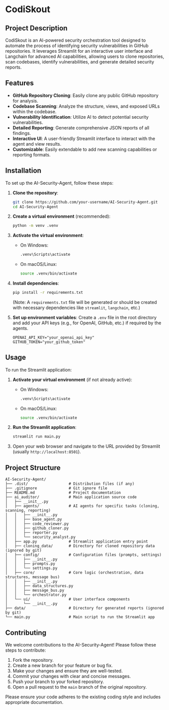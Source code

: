 # CodiSkout

## Project Description
CodiSkout is an AI-powered security orchestration tool designed to automate the process of identifying security vulnerabilities in GitHub repositories. It leverages Streamlit for an interactive user interface and Langchain for advanced AI capabilities, allowing users to clone repositories, scan codebases, identify vulnerabilities, and generate detailed security reports.

## Features
- **GitHub Repository Cloning**: Easily clone any public GitHub repository for analysis.
- **Codebase Scanning**: Analyze the structure, views, and exposed URLs within the codebase.
- **Vulnerability Identification**: Utilize AI to detect potential security vulnerabilities.
- **Detailed Reporting**: Generate comprehensive JSON reports of all findings.
- **Interactive UI**: A user-friendly Streamlit interface to interact with the agent and view results.
- **Customizable**: Easily extendable to add new scanning capabilities or reporting formats.

## Installation

To set up the AI-Security-Agent, follow these steps:

1.  **Clone the repository**:
    ```bash
    git clone https://github.com/your-username/AI-Security-Agent.git
    cd AI-Security-Agent
    ```

2.  **Create a virtual environment** (recommended):
    ```bash
    python -m venv .venv
    ```

3.  **Activate the virtual environment**:
    *   On Windows:
        ```bash
        .venv\Scripts\activate
        ```
    *   On macOS/Linux:
        ```bash
        source .venv/bin/activate
        ```

4.  **Install dependencies**:
    ```bash
    pip install -r requirements.txt
    ```
    (Note: A `requirements.txt` file will be generated or should be created with necessary dependencies like `streamlit`, `langchain`, etc.)

5.  **Set up environment variables**:
    Create a `.env` file in the root directory and add your API keys (e.g., for OpenAI, GitHub, etc.) if required by the agents.
    ```
    OPENAI_API_KEY="your_openai_api_key"
    GITHUB_TOKEN="your_github_token"
    ```

## Usage

To run the Streamlit application:

1.  **Activate your virtual environment** (if not already active):
    *   On Windows:
        ```bash
        .venv\Scripts\activate
        ```
    *   On macOS/Linux:
        ```bash
        source .venv/bin/activate
        ```

2.  **Run the Streamlit application**:
    ```bash
    streamlit run main.py
    ```

3.  Open your web browser and navigate to the URL provided by Streamlit (usually `http://localhost:8501`).

## Project Structure

```
AI-Security-Agent/
├── .dist/                  # Distribution files (if any)
├── .gitignore              # Git ignore file
├── README.md               # Project documentation
├── ai_auditor/             # Main application source code
│   ├── __init__.py
│   ├── agents/             # AI agents for specific tasks (cloning, scanning, reporting)
│   │   ├── __init__.py
│   │   ├── base_agent.py
│   │   ├── code_reviewer.py
│   │   ├── github_cloner.py
│   │   ├── reporter.py
│   │   └── security_analyst.py
│   ├── app.py              # Streamlit application entry point
│   ├── cloning_data/       # Directory for cloned repository data (ignored by git)
│   ├── config/             # Configuration files (prompts, settings)
│   │   ├── __init__.py
│   │   ├── prompts.py
│   │   └── settings.py
│   ├── core/               # Core logic (orchestration, data structures, message bus)
│   │   ├── __init__.py
│   │   ├── data_structures.py
│   │   ├── message_bus.py
│   │   └── orchestrator.py
│   └── ui/                 # User interface components
│       └── __init__.py
├── data/                   # Directory for generated reports (ignored by git)
└── main.py                 # Main script to run the Streamlit app
```

## Contributing

We welcome contributions to the AI-Security-Agent! Please follow these steps to contribute:

1.  Fork the repository.
2.  Create a new branch for your feature or bug fix.
3.  Make your changes and ensure they are well-tested.
4.  Commit your changes with clear and concise messages.
5.  Push your branch to your forked repository.
6.  Open a pull request to the `main` branch of the original repository.

Please ensure your code adheres to the existing coding style and includes appropriate documentation.